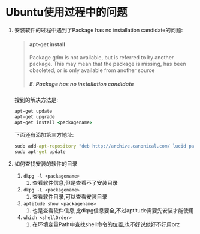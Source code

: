 # Ubuntu使用过程中的问题

1. 安装软件的过程中遇到了Package has no installation candidate的问题:

   > #### apt-get install <packagename>
   >
   > Package gdm is not available, but is referred to by another package.
   > This may mean that the package is missing, has been obsoleted, or
   > is only available from another source
   >
   > ##### E: Package <packagename> has no installation candidate

   搜到的解决方法是:

   ```cmd
   apt-get update
   apt-get upgrade
   apt-get install <packagename>
   ```

   下面还有添加第三方地址:

   ```cmd
   sudo add-apt-repository "deb http://archive.canonical.com/ lucid partner"
   sudo apt-get update
   ```

2. 如何查找安装的软件的目录

   1. `dkpg -l <packagename>`
      1. 查看软件信息,但是查看不了安装目录
   2. `dkpg -L <packagename>`
      1. 查看软件目录,可以查看安装目录
   3. `aptitude show <packagename>`
      1. 也是查看软件信息,比dkpg信息要全,不过aptitude需要先安装才能使用
   4. `which <shellOrder>`
      1. 在环境变量Path中查找shell命令的位置,也不好说他好不好用orz